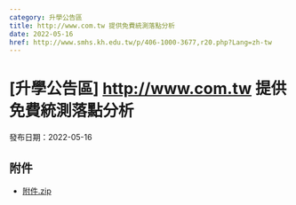 ```yaml
---
category: 升學公告區
title: http://www.com.tw 提供免費統測落點分析
date: 2022-05-16
href: http://www.smhs.kh.edu.tw/p/406-1000-3677,r20.php?Lang=zh-tw
---
```


# [升學公告區] http://www.com.tw 提供免費統測落點分析

發布日期：2022-05-16



## 附件

- [附件.zip](https://www.smhs.kh.edu.tw/app/index.php?Action=downloadfile&file=WVhSMFlXTm9Memc0TDNCMFlWOHpORFV5WHpZNE9ETTFOVEpmT0RneU1UQXVlbWx3&fname=DGGGROTSYWQO41XX50LKSWHGRK30OOLKDGUWTSKK4125MLVWKPROVTPOUSSSPKPO)
